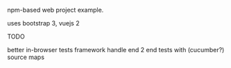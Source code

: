 

npm-based web project example.

uses bootstrap 3, vuejs 2

TODO

better in-browser tests framework
handle end 2 end tests with (cucumber?)
source maps

